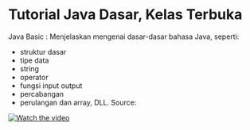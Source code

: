 # Tutorial Java Dasar, Kelas Terbuka

Java Basic : Menjelaskan mengenai dasar-dasar bahasa Java, seperti: 
* struktur dasar 
* tipe data
* string
* operator
* fungsi input output
* percabangan
* perulangan dan array, DLL.
Source: 


[![Watch the video](https://yt3.ggpht.com/ytc/AAUvwnhVniQ2N_JTlURMd1WmEm_VbsjyzV_PjAiy-q-rZA=s900-c-k-c0x00ffffff-no-rj)](https://www.youtube.com/watch?v=uHyfQV0kbgo&list=PLZS-MHyEIRo51w0Hmqi0C8h2KWNzDfo6F)

